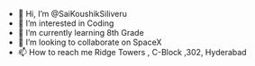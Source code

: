 - 👋 Hi, I’m @SaiKoushikSiliveru
- 👀 I’m interested in Coding
- 🌱 I’m currently learning 8th Grade
- 💞️ I’m looking to collaborate on SpaceX
- 📫 How to reach me Ridge Towers , C-Block ,302, Hyderabad

<!---
SaiKoushikSiliveru/SaiKoushikSiliveru is a ✨ special ✨ repository because its `README.md` (this file) appears on your GitHub profile.
You can click the Preview link to take a look at your changes.
--->
